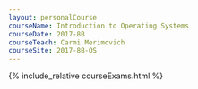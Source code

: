 ```yaml
---
layout: personalCourse
courseName: Introduction to Operating Systems
courseDate: 2017-8B
courseTeach: Carmi Merimovich
courseSite: 2017-8B-OS
---
```

{% include_relative courseExams.html %}
